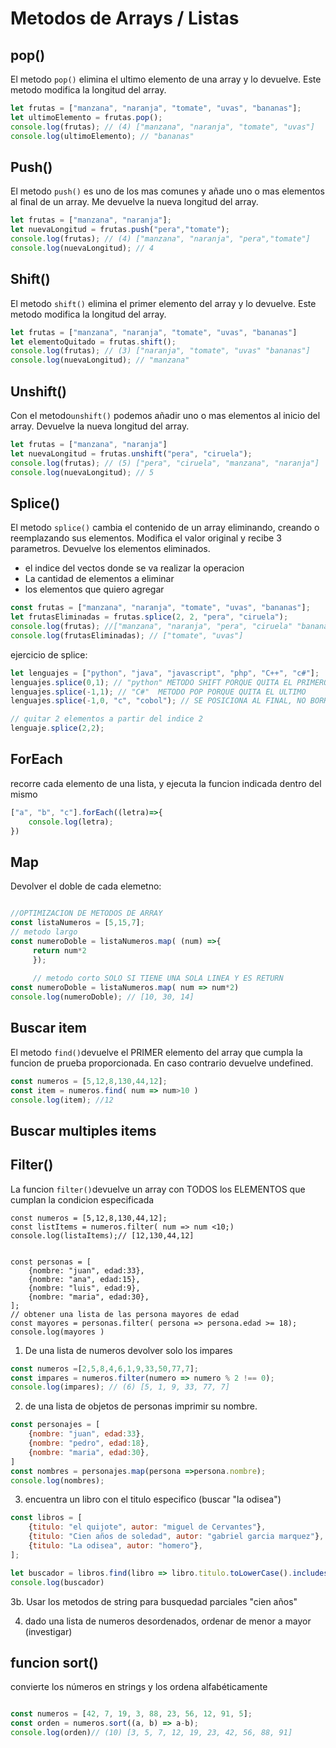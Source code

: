 # Metodos de Arrays / Listas

## pop()
El metodo `pop()` elimina el ultimo elemento de una array y lo devuelve.
Este metodo modifica la longitud del array.

```js
let frutas = ["manzana", "naranja", "tomate", "uvas", "bananas"];
let ultimoElemento = frutas.pop();
console.log(frutas); // (4) ["manzana", "naranja", "tomate", "uvas"]
console.log(ultimoElemento); // "bananas"

```

## Push()
El metodo `push()` es uno de los mas comunes y añade uno o mas elementos al final de un array. Me devuelve la nueva longitud del array.

```js
let frutas = ["manzana", "naranja"];
let nuevaLongitud = frutas.push("pera","tomate");
console.log(frutas); // (4) ["manzana", "naranja", "pera","tomate"]
console.log(nuevaLongitud); // 4

```

## Shift()
El metodo `shift()` elimina el primer elemento del array y lo devuelve. Este metodo modifica la longitud del array.

```js
let frutas = ["manzana", "naranja", "tomate", "uvas", "bananas"]
let elementoQuitado = frutas.shift();
console.log(frutas); // (3) ["naranja", "tomate", "uvas" "bananas"]
console.log(nuevaLongitud); // "manzana"

```

## Unshift()
Con el metodo`unshift()` podemos añadir uno o mas elementos al inicio del array. Devuelve la nueva longitud del array.

```js
let frutas = ["manzana", "naranja"]
let nuevaLongitud = frutas.unshift("pera", "ciruela");
console.log(frutas); // (5) ["pera", "ciruela", "manzana", "naranja"]
console.log(nuevaLongitud); // 5

```

## Splice()
El metodo `splice()` cambia el contenido de un array eliminando, creando o reemplazando sus elementos. Modifica el valor original y recibe 3 parametros. Devuelve los elementos eliminados.

- el indice del vectos donde se va realizar la operacion
- La cantidad de elementos a eliminar
- los elementos que quiero agregar

```js
const frutas = ["manzana", "naranja", "tomate", "uvas", "bananas"];
let frutasEliminadas = frutas.splice(2, 2, "pera", "ciruela");
console.log(frutas); //["manzana", "naranja", "pera", "ciruela" "bananas"];
console.log(frutasEliminadas); // ["tomate", "uvas"]
```

ejercicio de splice:

```js
let lenguajes = ["python", "java", "javascript", "php", "C++", "c#"];
lenguajes.splice(0,1); // "python" METODO SHIFT PORQUE QUITA EL PRIMERO
lenguajes.splice(-1,1); // "C#"  METODO POP PORQUE QUITA EL ULTIMO
lenguajes.splice(-1,0, "c", "cobol"); // SE POSICIONA AL FINAL, NO BORRA NADA Y AGREGA "C" Y "COBOL"

// quitar 2 elementos a partir del indice 2
lenguaje.splice(2,2);

```

## ForEach

recorre cada elemento de una lista, y ejecuta la funcion indicada dentro del mismo

```js
["a", "b", "c"].forEach((letra)=>{
    console.log(letra);
})
```

## Map
Devolver el doble de cada elemetno:

```js

//OPTIMIZACION DE METODOS DE ARRAY
const listaNumeros = [5,15,7];
// metodo largo
const numeroDoble = listaNumeros.map( (num) =>{
     return num*2
     });
     
     // metodo corto SOLO SI TIENE UNA SOLA LINEA Y ES RETURN
const numeroDoble = listaNumeros.map( num => num*2)
console.log(numeroDoble); // [10, 30, 14]
```

## Buscar item
El metodo `find()`devuelve el PRIMER elemento del array que cumpla la funcion de prueba proporcionada. En caso contrario devuelve undefined.

```js
const numeros = [5,12,8,130,44,12];
const item = numeros.find( num => num>10 )
console.log(item); //12
```
## Buscar multiples items
## Filter()
La funcion `filter()`devuelve un array con TODOS los ELEMENTOS que cumplan la condicion especificada

```JS
const numeros = [5,12,8,130,44,12];
const listItems = numeros.filter( num => num <10;)
console.log(listaItems);// [12,130,44,12]


const personas = [
    {nombre: "juan", edad:33},
    {nombre: "ana", edad:15},
    {nombre: "luis", edad:9},
    {nombre: "maria", edad:30},
];
// obtener una lista de las persona mayores de edad
const mayores = personas.filter( persona => persona.edad >= 18);
console.log(mayores )
```

1. De una lista de numeros devolver solo los impares
```js
const numeros =[2,5,8,4,6,1,9,33,50,77,7];
const impares = numeros.filter(numero => numero % 2 !== 0);
console.log(impares); // (6) [5, 1, 9, 33, 77, 7]
```

2. de una lista de objetos de personas imprimir su nombre.

```js
const personajes = [
    {nombre: "juan", edad:33},
    {nombre: "pedro", edad:18},
    {nombre: "maria", edad:30},
]
const nombres = personajes.map(persona =>persona.nombre);
console.log(nombres);
```
3. encuentra un libro con el titulo especifico (buscar "la odisea")
```js
const libros = [
    {titulo: "el quijote", autor: "miguel de Cervantes"},
    {titulo: "Cien años de soledad", autor: "gabriel garcia marquez"},
    {titulo: "La odisea", autor: "homero"},
];

let buscador = libros.find(libro => libro.titulo.toLowerCase().includes("cien años") || libro.titulo.toUpperCase()== "cien Años");
console.log(buscador)
```
3b. Usar los metodos de string para busquedad parciales "cien años"

4. dado una lista de numeros desordenados, ordenar de menor a mayor 
(investigar)
## funcion sort()
convierte los números en strings y los ordena alfabéticamente
```js

const numeros = [42, 7, 19, 3, 88, 23, 56, 12, 91, 5];
const orden = numeros.sort((a, b) => a-b);
console.log(orden)// (10) [3, 5, 7, 12, 19, 23, 42, 56, 88, 91]